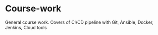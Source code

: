 # Course-work
General course work. Covers of CI/CD pipeline with Git, Ansible, Docker, Jenkins, Cloud tools
